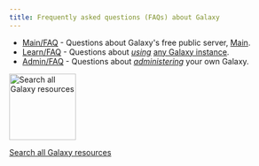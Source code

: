 ```yaml
---
title: Frequently asked questions (FAQs) about Galaxy
---
```

<slot name="FAQs/LinkBox" />


* [Main/FAQ](/src/main/faq/index.md) - Questions about Galaxy's free public server, [Main](/src/main/index.md).
* [Learn/FAQ](/src/learn/faq/index.md) - Questions about *[using](/src/learn/index.md)* [any Galaxy instance](/src/use/index.md).
* [Admin/FAQ](/src/admin/faq/index.md) - Questions about *[administering](/src/admin/index.md)* your own Galaxy.

<div class='center'>
<a href='/src/search/index.md'><img src="/src/images/galaxy-logos/galaxy-web-search.png" alt="Search all Galaxy resources" width="120" /></a>

[Search all Galaxy resources](/src/search/index.md)
</div>
